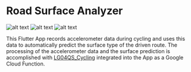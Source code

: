 # Road Surface Analyzer

![alt text](https://imgur.com/QNbEGDL.png) ![alt text](https://img.shields.io/badge/Language-Dart-blue) ![alt text](https://imgur.com/FJai51A.png) 

This Flutter App records accelerometer data during cycling and uses this data to automatically predict the surface type of the driven route.
The processing of the accelerometer data and the surface prediction is accomplished with [LG04QS_Cycling](https://github.com/NilsHMeier/LG04QS_Cycling) integrated into the App as a Google Cloud Function.



